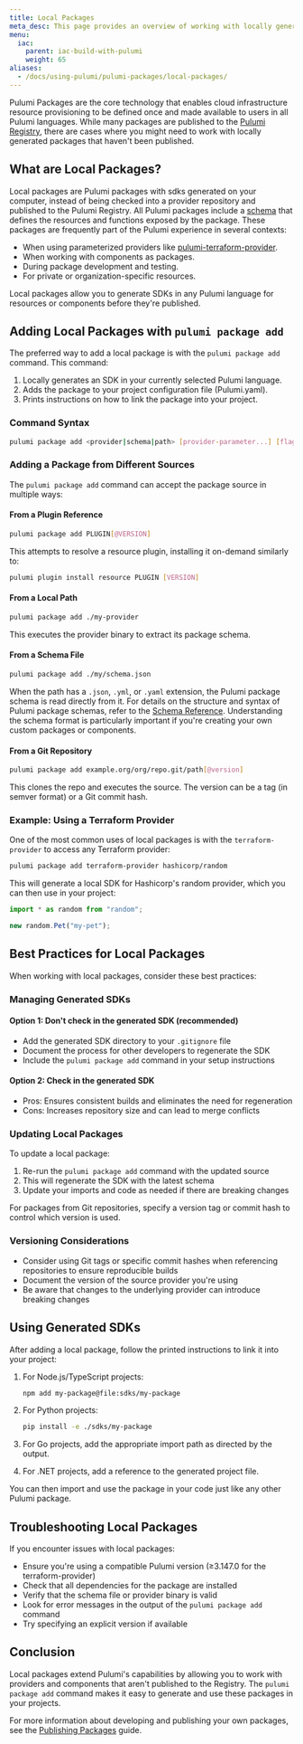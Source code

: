 ```yaml
---
title: Local Packages
meta_desc: This page provides an overview of working with locally generated Pulumi packages.
menu:
  iac:
    parent: iac-build-with-pulumi
    weight: 65
aliases:
  - /docs/using-pulumi/pulumi-packages/local-packages/
---
```


Pulumi Packages are the core technology that enables cloud infrastructure resource provisioning to be defined once and made available to users in all Pulumi languages. While many packages are published to the [Pulumi Registry](https://www.pulumi.com/registry/), there are cases where you might need to work with locally generated packages that haven't been published.

## What are Local Packages?

Local packages are Pulumi packages with sdks generated on your computer, instead of being checked into a provider repository and published to the Pulumi Registry. All Pulumi packages include a [schema](/docs/iac/using-pulumi/pulumi-packages/schema/) that defines the resources and functions exposed by the package. These packages are frequently part of the Pulumi experience in several contexts:

- When using parameterized providers like [pulumi-terraform-provider](https://www.pulumi.com/registry/packages/terraform-provider/).
- When working with components as packages.
- During package development and testing.
- For private or organization-specific resources.

Local packages allow you to generate SDKs in any Pulumi language for resources or components before they're published.

## Adding Local Packages with `pulumi package add`

The preferred way to add a local package is with the `pulumi package add` command. This command:

1. Locally generates an SDK in your currently selected Pulumi language.
2. Adds the package to your project configuration file (Pulumi.yaml).
3. Prints instructions on how to link the package into your project.

### Command Syntax

```bash
pulumi package add <provider|schema|path> [provider-parameter...] [flags]
```

### Adding a Package from Different Sources

The `pulumi package add` command can accept the package source in multiple ways:

#### From a Plugin Reference

```bash
pulumi package add PLUGIN[@VERSION]
```

This attempts to resolve a resource plugin, installing it on-demand similarly to:

```bash
pulumi plugin install resource PLUGIN [VERSION]
```

#### From a Local Path

```bash
pulumi package add ./my-provider
```

This executes the provider binary to extract its package schema.

#### From a Schema File

```bash
pulumi package add ./my/schema.json
```

When the path has a `.json`, `.yml`, or `.yaml` extension, the Pulumi package schema is read directly from it. For details on the structure and syntax of Pulumi package schemas, refer to the [Schema Reference](/docs/iac/using-pulumi/pulumi-packages/schema/). Understanding the schema format is particularly important if you're creating your own custom packages or components.

#### From a Git Repository

```bash
pulumi package add example.org/org/repo.git/path[@version]
```

This clones the repo and executes the source. The version can be a tag (in semver format) or a Git commit hash.

### Example: Using a Terraform Provider

One of the most common uses of local packages is with the `terraform-provider` to access any Terraform provider:

```bash
pulumi package add terraform-provider hashicorp/random
```

This will generate a local SDK for Hashicorp's random provider, which you can then use in your project:

```typescript
import * as random from "random";

new random.Pet("my-pet");
```

## Best Practices for Local Packages

When working with local packages, consider these best practices:

### Managing Generated SDKs

#### Option 1: Don't check in the generated SDK (recommended)

- Add the generated SDK directory to your `.gitignore` file
- Document the process for other developers to regenerate the SDK
- Include the `pulumi package add` command in your setup instructions

#### Option 2: Check in the generated SDK

- Pros: Ensures consistent builds and eliminates the need for regeneration
- Cons: Increases repository size and can lead to merge conflicts

### Updating Local Packages

To update a local package:

1. Re-run the `pulumi package add` command with the updated source
2. This will regenerate the SDK with the latest schema
3. Update your imports and code as needed if there are breaking changes

For packages from Git repositories, specify a version tag or commit hash to control which version is used.

### Versioning Considerations

- Consider using Git tags or specific commit hashes when referencing repositories to ensure reproducible builds
- Document the version of the source provider you're using
- Be aware that changes to the underlying provider can introduce breaking changes

## Using Generated SDKs

After adding a local package, follow the printed instructions to link it into your project:

1. For Node.js/TypeScript projects:

   ```bash
   npm add my-package@file:sdks/my-package
   ```

2. For Python projects:

   ```bash
   pip install -e ./sdks/my-package
   ```

3. For Go projects, add the appropriate import path as directed by the output.

4. For .NET projects, add a reference to the generated project file.

You can then import and use the package in your code just like any other Pulumi package.

## Troubleshooting Local Packages

If you encounter issues with local packages:

- Ensure you're using a compatible Pulumi version (≥3.147.0 for the terraform-provider)
- Check that all dependencies for the package are installed
- Verify that the schema file or provider binary is valid
- Look for error messages in the output of the `pulumi package add` command
- Try specifying an explicit version if available

## Conclusion

Local packages extend Pulumi's capabilities by allowing you to work with providers and components that aren't published to the Registry. The `pulumi package add` command makes it easy to generate and use these packages in your projects.

For more information about developing and publishing your own packages, see the [Publishing Packages](https://www.pulumi.com/docs/iac/build-with-pulumi/publishing-packages/) guide.
